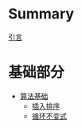 # Summary

[引言](README.md)

# 基础部分
- [算法基础](foundation/algorithm/README.md)
    - [插入排序](foundation/algorithm/insert_sort.md)
    - [循环不变式](foundation/algorithm/loop_invariant.md)